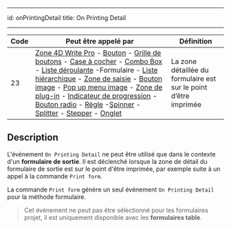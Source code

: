 - - -
id: onPrintingDetail title: On Printing Detail
- - -

| Code | Peut être appelé par                                                                                                                                                                                                                                                                                                                                                                                                                                                                                                                                                                                                                                                                                                                                                                                                                                                                                                                       | Définition                                                       |
| ---- | ------------------------------------------------------------------------------------------------------------------------------------------------------------------------------------------------------------------------------------------------------------------------------------------------------------------------------------------------------------------------------------------------------------------------------------------------------------------------------------------------------------------------------------------------------------------------------------------------------------------------------------------------------------------------------------------------------------------------------------------------------------------------------------------------------------------------------------------------------------------------------------------------------------------------------------------ | ---------------------------------------------------------------- |
| 23   | [Zone 4D Write Pro](FormObjects/writeProArea_overview) - [Bouton](FormObjects/button_overview.md) - [Grille de boutons](FormObjects/buttonGrid_overview.md) - [Case à cocher](FormObjects/checkbox_overview.md) - [Combo Box](FormObjects/comboBox_overview.md) - [Liste déroulante](FormObjects/dropdownList_Overview.md) -Formulaire - [Liste hiérarchique](FormObjects/list_overview.md) - [Zone de saisie](FormObjects/input_overview.md) - [Bouton image](FormObjects/pictureButton_overview.md) - [Pop up menu image](FormObjects/picturePopupMenu_overview.md) - [Zone de plug-in](FormObjects/pluginArea_overview.md#overview) - [Indicateur de progression](FormObjects/progressIndicator.md) - [Bouton radio](FormObjects/radio_overview.md) - [Règle](FormObjects/ruler.md) -[Spinner](FormObjects/spinner.md) - [Splitter](FormObjects/splitters.md) - [Stepper](FormObjects/stepper.md) - [Onglet](FormObjects/tabControl.md) | La zone détaillée du formulaire est sur le point d’être imprimée |


## Description

L'événement `On Printing Detail` ne peut être utilisé que dans le contexte d'un **formulaire de sortie**. Il est déclenché lorsque la zone de détail du formulaire de sortie est sur le point d'être imprimée, par exemple suite à un appel à la commande `Print form`.

La commande `Print form` génère un seul événement `On Printing Detail` pour la méthode formulaire.

> Cet événement ne peut pas être sélectionné pour les formulaires projet, il est uniquement disponible avec les **formulaires table**.

